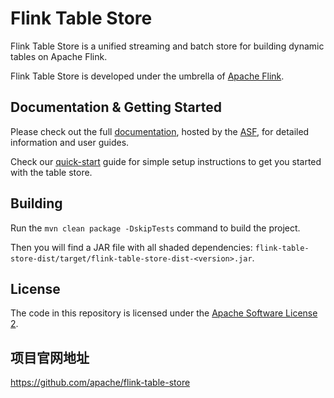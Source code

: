 # Flink Table Store

Flink Table Store is a unified streaming and batch store for building dynamic tables on Apache Flink.

Flink Table Store is developed under the umbrella of [Apache Flink](https://flink.apache.org/).

## Documentation & Getting Started

Please check out the full [documentation](https://nightlies.apache.org/flink/flink-table-store-docs-master/), hosted by the
[ASF](https://www.apache.org/), for detailed information and user guides.

Check our [quick-start](https://nightlies.apache.org/flink/flink-table-store-docs-master/docs/try-table-store/quick-start/) guide for simple setup instructions to get you started with the table store.

## Building

Run the `mvn clean package -DskipTests` command to build the project.

Then you will find a JAR file with all shaded dependencies: `flink-table-store-dist/target/flink-table-store-dist-<version>.jar`.

## License

The code in this repository is licensed under the [Apache Software License 2](LICENSE).



## 项目官网地址

https://github.com/apache/flink-table-store